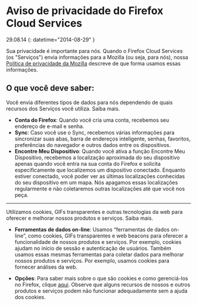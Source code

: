 # Aviso de privacidade do Firefox Cloud Services

29.08.14
{: datetime="2014-08-29" }

Sua privacidade é importante para nós. Quando o Firefox Cloud Services (os "Serviços") envia informações para a Mozilla (ou seja, para nós), nossa [Política de privacidade da Mozilla](https://www.mozilla.org/privacy/) descreve de que forma usamos essas informações.

## O que você deve saber:

Você envia diferentes tipos de dados para nós dependendo de quais recursos dos Serviços você utiliza.  Saiba mais.

* **Conta do Firefox**: Quando você cria uma conta, recebemos seu endereço de e-mail e senha.
* **Sync**: Caso você use o Sync, recebemos várias informações para sincronizar suas abas, barra de endereços inteligente, senhas, favoritos, preferências do navegador e outros dados entre os dispositivos.
* **Encontre Meu Dispositivo**: Quando você ativa a função Encontre Meu Dispositivo, recebemos a localização aproximada do seu dispositivo apenas quando você entra na sua conta do Firefox e solicita especificamente que localizemos um dispositivo conectado.  Enquanto estiver conectado, você poder ver as últimas localizações conhecidas do seu dispositivo em um mapa.  Nós apagamos essas localizações regularmente e não coletaremos outras localizações até que você nos peça.

---------------------------------------

Utilizamos cookies, GIFs transparentes e outras tecnologias da web para oferecer e melhorar nossos produtos e serviços.  Saiba mais.

* **Ferramentas de dados on-line**: Usamos “ferramentas de dados on-line”, como cookies, GIFs transparentes e web beacons para oferecer a funcionalidade de nossos produtos e serviços. Por exemplo, cookies ajudam no início de sessão e autenticação de usuários. Também usamos essas mesmas ferramentas para coletar dados para melhorar nossos produtos e serviços. Por exemplo, usamos cookies para fornecer análises da web.

* **Opções**: Para saber mais sobre o que são cookies e como gerenciá-los no Firefox, clique [aqui](https://support.mozilla.org/pt-BR/kb/cookies-informacoes-armazenadas-por-sites-em-seu-c). Observe que alguns recursos de nossos e outros produtos e serviços podem não funcionar adequadamente sem a ajuda dos cookies.
